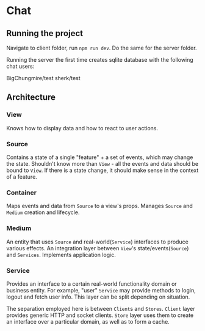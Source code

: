 # Chat

## Running the project

Navigate to client folder, run `npm run dev`. Do the same for the server folder.

Running the server the first time creates sqlite database with the following chat users:

BigChungmire/test
sherk/test

## Architecture

### View

Knows how to display data and how to react to user actions.

### Source

Contains a state of a single "feature" + a set of events, which may change the state. Shouldn't know more than `View` - all the events and data should be bound to `View`. If there is a state change, it should make sense in the context of a feature.

### Container

Maps events and data from `Source` to a view's props. Manages `Source` and `Medium` creation and lifecycle.

### Medium

An entity that uses `Source` and real-world(`Service`) interfaces to produce various effects. An integration layer between `View`'s state/events(`Source`) and `Services`. Implements application logic.

### Service

Provides an interface to a certain real-world functionality domain or business entity. For example, "user" `Service` may provide methods to login, logout and fetch user info. This layer can be split depending on situation.

The separation employed here is between `Client`s and `Stores`. `Client` layer provides generic HTTP and socket clients. `Store` layer uses them to create an interface over a particular domain, as well as to form a cache.
